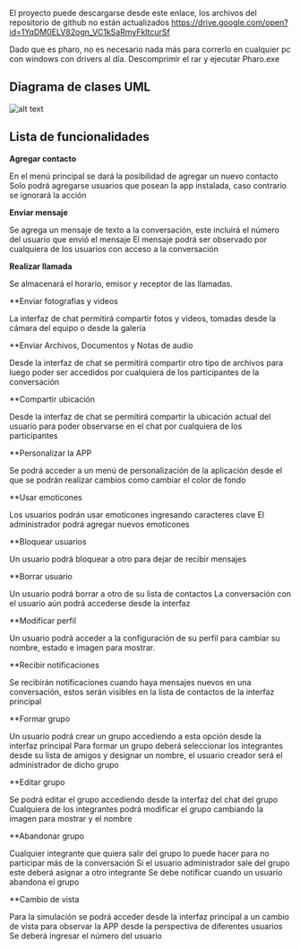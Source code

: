 El proyecto puede descargarse desde este enlace, los archivos del repositorio de github no están actualizados
https://drive.google.com/open?id=1YqDM0ELV82ogn_VC1kSaRmyFkltcurSf

Dado que es pharo, no es necesario nada más para correrlo en cualquier pc con windows con drivers al día. Descomprimir el rar y ejecutar Pharo.exe

## Diagrama de clases UML

![alt text](http://oi63.tinypic.com/rtnkm1.jpg)

## Lista de funcionalidades

**Agregar contacto**

En el menú principal se dará la posibilidad de agregar un nuevo contacto
Solo podrá agregarse usuarios que posean la app instalada, caso contrario se ignorará la acción

**Enviar mensaje**

Se agrega un mensaje de texto a la conversación, este incluirá el número del usuario que envió el mensaje
El mensaje podrá ser observado por cualquiera de los usuarios con acceso a la conversación

**Realizar llamada**

Se almacenará el horario, emisor y receptor de las llamadas.

**Enviar fotografias y videos

La interfaz de chat permitirá compartir fotos y videos, tomadas desde la cámara del equipo o desde la galería

**Enviar Archivos, Documentos y Notas de audio


Desde la interfaz de chat se permitirá compartir otro tipo de archivos para luego poder ser accedidos por cualquiera de los participantes de la conversación


**Compartir ubicación

Desde la interfaz de chat se permitirá compartir la ubicación actual del usuario para poder observarse en el chat por cualquiera de los participantes

**Personalizar la APP 


Se podrá acceder a un menú de personalización de la aplicación desde el que se podrán realizar cambios como cambiar el color de fondo

**Usar emoticones

Los usuarios podrán usar emoticones ingresando caracteres clave
El administrador podrá agregar nuevos emoticones

**Bloquear usuarios


Un usuario podrá bloquear a otro para dejar de recibir mensajes


**Borrar usuario

Un usuario podrá borrar a otro de su lista de contactos
La conversación con el usuario aún podrá accederse desde la interfaz

**Modificar perfil

Un usuario podrá acceder a la configuración de su perfil para cambiar su nombre, estado e imagen para mostrar.

**Recibir notificaciones

Se recibirán notificaciones cuando haya mensajes nuevos en una conversación, estos serán visibles en la lista de contactos de la interfaz principal

**Formar grupo

Un usuario podrá crear un grupo accediendo a esta opción desde la interfaz principal
Para formar un grupo deberá seleccionar los integrantes desde su lista de amigos y designar un nombre, el usuario creador será el administrador de dicho grupo


**Editar grupo

Se podrá editar el grupo accediendo desde la interfaz del chat del grupo
Cualquiera de los integrantes podrá modificar el grupo cambiando la imagen para mostrar y el nombre

**Abandonar grupo

Cualquier integrante que quiera salir del grupo lo puede hacer para no participar más de la conversación
Si el usuario administrador sale del grupo este deberá asignar a otro integrante
Se debe notificar cuando un usuario abandona el grupo

**Cambio de vista

Para la simulación se podrá acceder desde la interfaz principal a un cambio de vista para observar la APP desde la perspectiva de diferentes usuarios
Se deberá ingresar el número del usuario

